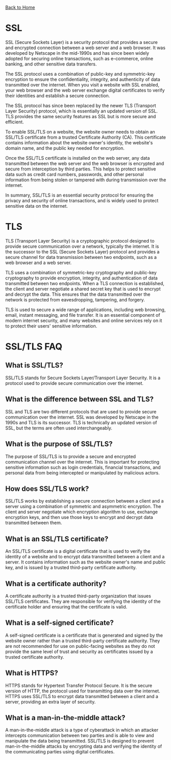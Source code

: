 [Back to Home](../README.md#security)
# SSL
SSL (Secure Sockets Layer) is a security protocol 
that provides a secure and encrypted connection 
between a web server and a web browser. 
It was developed by Netscape in the mid-1990s 
and has since been widely adopted for securing 
online transactions, such as e-commerce, online banking,
and other sensitive data transfers.

The SSL protocol uses a combination of public-key 
and symmetric-key encryption to ensure the 
confidentiality, integrity, and authenticity 
of data transmitted over the internet. 
When you visit a website with SSL enabled, 
your web browser and the web server exchange 
digital certificates to verify their identities 
and establish a secure connection.

The SSL protocol has since been replaced by the newer
TLS (Transport Layer Security) protocol,
which is essentially an updated version of SSL. 
TLS provides the same security features as SSL 
but is more secure and efficient.

To enable SSL/TLS on a website, the website owner 
needs to obtain an SSL/TLS certificate from a trusted
Certificate Authority (CA). This certificate contains 
information about the website owner's identity, 
the website's domain name, and the public key needed 
for encryption.

Once the SSL/TLS certificate is installed on the web 
server, any data transmitted between the web server 
and the web browser is encrypted and secure from
interception by third parties. This helps to protect 
sensitive data such as credit card numbers, passwords,
and other personal information from being stolen or 
tampered with during transmission over the internet.

In summary, SSL/TLS is an essential security protocol 
for ensuring the privacy and security of online transactions, 
and is widely used to protect sensitive data on the internet.

# TLS
TLS (Transport Layer Security) is a cryptographic 
protocol designed to provide secure communication
over a network, typically the internet.
It is the successor to the SSL (Secure Sockets Layer)
protocol and provides a secure channel for data
transmission between two endpoints, such as a web browser 
and a web server.

TLS uses a combination of symmetric-key cryptography 
and public-key cryptography to provide encryption, 
integrity, and authentication of data transmitted
between two endpoints. When a TLS connection is established,
the client and server negotiate a shared secret key
that is used to encrypt and decrypt the data. 
This ensures that the data transmitted over the network 
is protected from eavesdropping, tampering, and forgery.

TLS is used to secure a wide range of applications, 
including web browsing, email, instant messaging, 
and file transfer. It is an essential component 
of modern internet security, and many websites and 
online services rely on it to protect their users' 
sensitive information.

# SSL/TLS FAQ
## What is SSL/TLS?
SSL/TLS stands for Secure Sockets Layer/Transport 
Layer Security. It is a protocol used to provide
secure communication over the internet.

## What is the difference between SSL and TLS?
SSL and TLS are two different protocols that are used
to provide secure communication over the internet. 
SSL was developed by Netscape in the 1990s and TLS 
is its successor. TLS is technically an updated version
of SSL, but the terms are often used interchangeably.

## What is the purpose of SSL/TLS?
The purpose of SSL/TLS is to provide a secure and encrypted
communication channel over the internet. This is important
for protecting sensitive information such as login credentials,
financial transactions, and personal data from being 
intercepted or manipulated by malicious actors.

## How does SSL/TLS work?
SSL/TLS works by establishing a secure connection between 
a client and a server using a combination of symmetric and
asymmetric encryption. The client and server negotiate which
encryption algorithm to use, exchange encryption keys, 
and then use those keys to encrypt and decrypt data 
transmitted between them.

## What is an SSL/TLS certificate?
An SSL/TLS certificate is a digital certificate that 
is used to verify the identity of a website and to encrypt
data transmitted between a client and a server. 
It contains information such as the website owner's name 
and public key, and is issued by a trusted third-party 
certificate authority.

## What is a certificate authority?
A certificate authority is a trusted third-party organization
that issues SSL/TLS certificates. They are responsible 
for verifying the identity of the certificate holder
and ensuring that the certificate is valid.

## What is a self-signed certificate?
A self-signed certificate is a certificate that is generated
and signed by the website owner rather than a trusted third-party
certificate authority. They are not recommended for use on 
public-facing websites as they do not provide the same level 
of trust and security as certificates issued by a trusted
certificate authority.

## What is HTTPS?
HTTPS stands for Hypertext Transfer Protocol Secure.
It is the secure version of HTTP, the protocol used for
transmitting data over the internet. HTTPS uses SSL/TLS 
to encrypt data transmitted between a client and a server,
providing an extra layer of security.

## What is a man-in-the-middle attack?
A man-in-the-middle attack is a type of cyberattack in which 
an attacker intercepts communication between two parties and 
is able to view and manipulate the data being transmitted.
SSL/TLS is designed to prevent man-in-the-middle attacks 
by encrypting data and verifying the identity of the communicating
parties using digital certificates.
